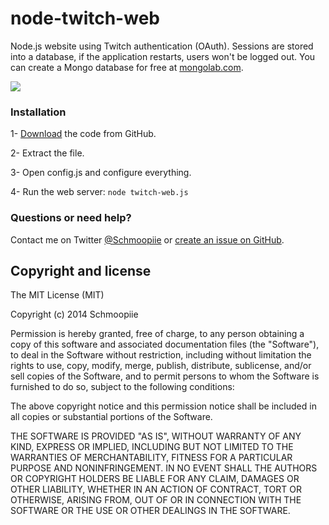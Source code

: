 # node-twitch-web

Node.js website using Twitch authentication (OAuth). Sessions are stored into a database, if the application restarts, users won't be logged out. You can create a Mongo database for free at [mongolab.com](mongolab.com).

![](https://david-dm.org/Schmoopiie/node-twitch-web.png)

### Installation

1- [Download](https://github.com/Schmoopiie/node-twitch-web/archive/master.zip) the code from GitHub.

2- Extract the file.

3- Open config.js and configure everything.

4- Run the web server: ``node twitch-web.js``

### Questions or need help?

Contact me on Twitter [@Schmoopiie](https://twitter.com/Schmoopiie/) or [create an issue on GitHub](https://github.com/Schmoopiie/node-twitch-web/issues).


## Copyright and license

The MIT License (MIT)

Copyright (c) 2014 Schmoopiie

Permission is hereby granted, free of charge, to any person obtaining a copy
of this software and associated documentation files (the "Software"), to deal
in the Software without restriction, including without limitation the rights
to use, copy, modify, merge, publish, distribute, sublicense, and/or sell
copies of the Software, and to permit persons to whom the Software is
furnished to do so, subject to the following conditions:

The above copyright notice and this permission notice shall be included in all
copies or substantial portions of the Software.

THE SOFTWARE IS PROVIDED "AS IS", WITHOUT WARRANTY OF ANY KIND, EXPRESS OR
IMPLIED, INCLUDING BUT NOT LIMITED TO THE WARRANTIES OF MERCHANTABILITY,
FITNESS FOR A PARTICULAR PURPOSE AND NONINFRINGEMENT. IN NO EVENT SHALL THE
AUTHORS OR COPYRIGHT HOLDERS BE LIABLE FOR ANY CLAIM, DAMAGES OR OTHER
LIABILITY, WHETHER IN AN ACTION OF CONTRACT, TORT OR OTHERWISE, ARISING FROM,
OUT OF OR IN CONNECTION WITH THE SOFTWARE OR THE USE OR OTHER DEALINGS IN THE
SOFTWARE.